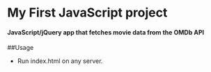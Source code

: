 # My First JavaScript project

#### JavaScript/jQuery app that fetches movie data from the OMDb API

##Usage 

* Run index.html on any server.
